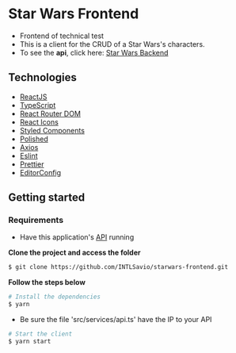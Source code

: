 # Star Wars Frontend
- Frontend of technical test
- This is a client for the CRUD of a Star Wars's characters.
- To see the **api**, click here: [Star Wars Backend](https://github.com/INTLSavio/starwars-backend)

## Technologies

- [ReactJS](https://reactjs.org/)
- [TypeScript](https://www.typescriptlang.org/)
- [React Router DOM](https://reacttraining.com/react-router/)
- [React Icons](https://react-icons.netlify.com/#/)
- [Styled Components](https://styled-components.com/)
- [Polished](https://github.com/styled-components/polished)
- [Axios](https://github.com/axios/axios)
- [Eslint](https://eslint.org/)
- [Prettier](https://prettier.io/)
- [EditorConfig](https://editorconfig.org/)

## Getting started

### Requirements

- Have this application's [API](https://github.com/INTLSavio/starwars-backend) running

**Clone the project and access the folder**

```bash
$ git clone https://github.com/INTLSavio/starwars-frontend.git
```

**Follow the steps below**

```bash
# Install the dependencies
$ yarn
```

- Be sure the file 'src/services/api.ts' have the IP to your API

```bash
# Start the client
$ yarn start
```
